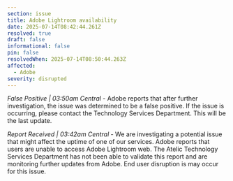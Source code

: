 ```yaml
---
section: issue
title: Adobe Lightroom availability
date: 2025-07-14T08:42:44.261Z
resolved: true
draft: false
informational: false
pin: false
resolvedWhen: 2025-07-14T08:50:44.263Z
affected:
  - Adobe
severity: disrupted
---
```

*False Positive | 03:50am Central* - Adobe reports that after further investigation, the issue was determined to be a false positive. If the issue is occurring, please contact the Technology Services Department. This will be the last update.

*Report Received | 03:42am Central* - We are investigating a potential issue that might affect the uptime of one of our services. Adobe reports that users are unable to access Adobe Lightroom web. The Atelic Technology Services Department has not been able to validate this report and are monitoring further updates from Adobe. End user disruption is may occur for this issue.